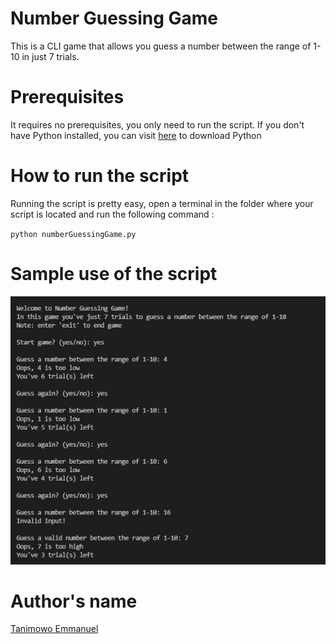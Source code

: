 # Number Guessing Game

This is a CLI game that allows you guess a number between the range of 1- 10 in just 7 trials.

# Prerequisites

It requires no prerequisites, you only need to run the script. If you don't have Python installed, you can visit [here](https://www.python.org/downloads/) to download Python

# How to run the script

Running the script is pretty easy, open a terminal in the folder where your script is located and run the following command :

`python numberGuessingGame.py`

# Sample use of the script

![alt text](https://github.com/Mannuel25/Mini-Python-Projects/blob/master/number_guessing_game/script_screenshot.png)


# Author's name

[Tanimowo Emmanuel](https://github.com/Mannuel25)